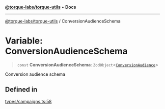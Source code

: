 [**@torque-labs/torque-utils**](../README.md) • **Docs**

***

[@torque-labs/torque-utils](../README.md) / ConversionAudienceSchema

# Variable: ConversionAudienceSchema

> `const` **ConversionAudienceSchema**: `ZodObject`\<[`ConversionAudience`](../type-aliases/ConversionAudience.md)\>

Conversion audience schema

## Defined in

[types/campaigns.ts:58](https://github.com/torque-labs/torque-utils/blob/a612e615fa21888d00ebb7bf70f9910fab4be80a/types/campaigns.ts#L58)
